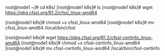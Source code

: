 ﻿root@node1 ~]# cd k8s/
[root@node1 k8s]# ls
[root@node1 k8s]# wget https://pkg.cfssl.org/R1.2/cfssl_linux-amd64

[root@node1 k8s]# chmod +x cfssl_linux-amd64 
[root@node1 k8s]# mv cfssl_linux-amd64 /local/bin/cfssl

[root@node1 k8s]# wget https://pkg.cfssl.org/R1.2/cfssl-certinfo_linux-amd64
[root@node1 k8s]# chmod +x cfssl-certinfo_linux-amd64
[root@node1 k8s]# mv cfssl-certinfo_linux-amd64 /local/bin/cfssl-certinfo